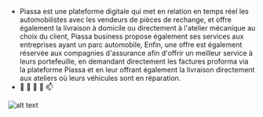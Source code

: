 - Piassa est une plateforme digitale qui met en relation en temps réel les automobilistes avec les vendeurs de pièces de rechange, et offre également la livraison à domicile ou directement à l'atelier mécanique au choix du client,
Piassa business propose également ses services aux entreprises ayant un parc automobile,
Enfin, une offre est également réservée aux compagnies d'assurance afin d'offrir un meilleur service à leurs portefeuille, en demandant directement les factures proforma via la plateforme Piassa et en leur offrant également la livraison directement aux ateliers où leurs véhicules sont en réparation. 
- 👋 👀 🌱 💞️ 📫 

![alt text](https://drive.google.com/file/d/10S1-6OT-NdCD-6oqM5rD5OwI5e7E9dg7/view?usp=sharing)

<!---
sceDev/sceDev is a ✨ special ✨ repository because its `README.md` (this file) appears on your GitHub profile.
You can click the Preview link to take a look at your changes.
--->
